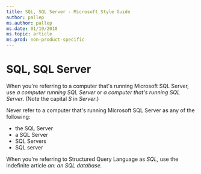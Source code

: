 ```yaml
---
title: SQL, SQL Server - Microsoft Style Guide
author: pallep
ms.author: pallep
ms.date: 01/19/2018
ms.topic: article
ms.prod: non-product-specific
---
```


# SQL, SQL Server

When you're referring to a computer that's running Microsoft SQL Server, use *a computer running SQL Server* or *a computer that's running SQL Server*. (Note the capital *S* in *Server*.)

Never refer to a computer that's running Microsoft SQL Server as any of the following:

  - the SQL Server
  - a SQL Server
  - SQL Servers
  - SQL server

When you're referring to Structured Query Language as *SQL,* use the indefinite article *an:* *an* *SQL database.*
